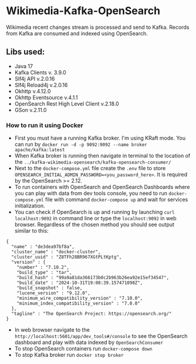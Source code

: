 # Wikimedia-Kafka-OpenSearch

Wikimedia recent changes stream is processed and send to Kafka.
Records from Kafka are consumed and indexed using OpenSearch.

## Libs used:
- Java 17
- Kafka Clients v. 3.9.0
- Slf4j API v.2.0.16
- Slf4j Reload4j v.2.0.16
- Okhttp v.4.12.0
- Okhttp Eventsource v.4.1.1
- OpenSearch Rest High Level Client v.2.18.0
- GSon v.2.11.0

### How to run it using Docker
- First you must have a running Kafka broker. I'm using KRaft mode. You can run by `docker run -d -p 9092:9092 --name broker apache/kafka:latest`
- When Kafka broker is running then navigate in terminal to the location of the `../kafka-wikimedia-opensearch/kafka-opensearch-consumer/` 
- Next to the `docker-compose.yml` file create the `.env` file to store `OPENSEARCH_INITIAL_ADMIN_PASSWORD=<you_password_here>`. It is required by the OpenSearch >= 2.12.
- To run containers with OpenSearch and OpenSearch Dashboards where you can play with data from dev tools console, you need to run `docker-compose.yml` file with command `docker-compose up` and wait for services initialization.
- You can check if OpenSearch is up and running by launching `curl localhost:9092` in command line or type the `localhost:9092` in web browser. Regardless of the chosen method you should see output similar to this:
```
{
  "name" : "de3dea97bf8a",
  "cluster_name" : "docker-cluster",
  "cluster_uuid" : "Z8TFh28BR967XGtPLtKptg",
  "version" : {
    "number" : "7.10.2",
    "build_type" : "tar",
    "build_hash" : "99a9a81da366173b0c2b963b26ea92e15ef34547",
    "build_date" : "2024-10-31T19:08:39.157471098Z",
    "build_snapshot" : false,
    "lucene_version" : "9.12.0",
    "minimum_wire_compatibility_version" : "7.10.0",
    "minimum_index_compatibility_version" : "7.0.0"
  },
  "tagline" : "The OpenSearch Project: https://opensearch.org/"
}
```
- In web browser navigate to the `http://localhost:5601/app/dev_tools#/console` to see the OpenSearch dashboard and play with data indexed by `OpenSearchConsumer`
- To stop OpenSearch containers run `docker-compose down`
- To stop Kafka broker run `docker stop broker`